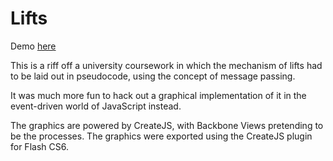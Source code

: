# Lifts

Demo [here](http://xiaodili.com/lifts)

This is a riff off a university coursework in which the mechanism of lifts had to be laid out in pseudocode, using the concept of message passing.

It was much more fun to hack out a graphical implementation of it in the event-driven world of JavaScript instead.

The graphics are powered by CreateJS, with Backbone Views pretending to be the processes. The graphics were exported using the CreateJS plugin for Flash CS6.
